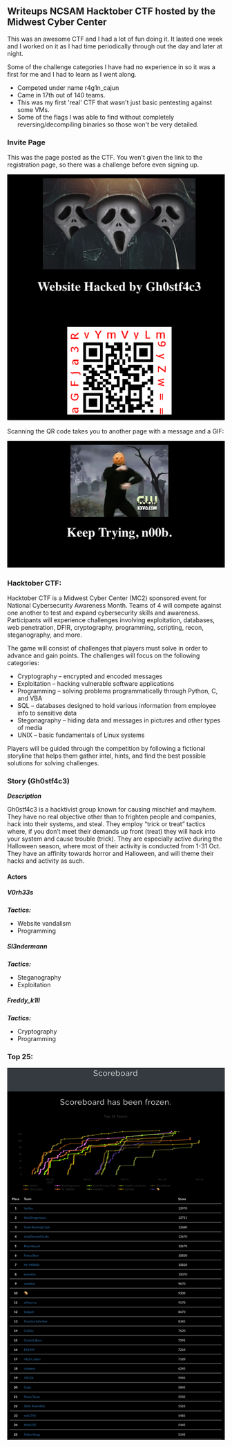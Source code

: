 ## Writeups NCSAM Hacktober CTF hosted by the Midwest Cyber Center

This was an awesome CTF and I had a lot of fun doing it. It lasted one week and I worked on it as I had time periodically through out the day and later at night.

Some of the challenge categories I have had no experience in so it was a first for me and I had to learn as I went along.
- Competed under name r4g1n_cajun
- Came in 17th out of 140 teams.
- This was my first 'real' CTF that wasn't just basic pentesting against some VMs.
- Some of the flags I was able to find without completely reversing/decompiling binaries so those won't be very detailed.

### Invite Page
This was the page posted as the CTF. You wen't given the link to the registration page, so there was a challenge before even signing up.

![Image](https://raw.githubusercontent.com/r4g1n-cajun/CTF-Writeups/master/NCSAM%20Hacktober%20CTF%202018/Files%20for%20README/Initial%20Page.png?token=AlLywJK8GpRetMwoeY-N1zgBZxsvQrFAks5b2MmCwA%3D%3D)

Scanning the QR code takes you to another page with a message and a GIF:

![Image](https://raw.githubusercontent.com/r4g1n-cajun/CTF-Writeups/master/NCSAM%20Hacktober%20CTF%202018/Files%20for%20README/secret%20page.png?token=AlLywO4_8n2N1mWkRJOROlbxDQtQWlUMks5b2MnCwA%3D%3D)

### Hacktober CTF:

Hacktober CTF is a Midwest Cyber Center (MC2) sponsored event for National Cybersecurity Awareness Month. Teams of 4 will compete against one another to test and expand cybersecurity skills and awareness. Participants will experience challenges involving exploitation, databases, web penetration, DFIR, cryptography, programming, scripting, recon, steganography, and more.

The game will consist of challenges that players must solve in order to advance and gain points. The challenges will focus on the following categories:
  - Cryptography – encrypted and encoded messages
  - Exploitation – hacking vulnerable software applications
  - Programming – solving problems programmatically through Python, C, and VBA
  - SQL – databases designed to hold various information from employee info to sensitive data
  - Stegonagraphy – hiding data and messages in pictures and other types of media
  - UNIX – basic fundamentals of Linux systems

Players will be guided through the competition by following a fictional storyline that helps them gather intel, hints, and find the best possible solutions for solving challenges.

### Story (Gh0stf4c3)

***Description***

Gh0stf4c3 is a hacktivist group known for causing mischief and mayhem. They have no real objective other than to frighten people and companies, hack into their systems, and steal. They employ “trick or treat” tactics where, if you don’t meet their demands up front (treat) they will hack into your system and cause trouble (trick). They are especially active during the Halloween season, where most of their activity is conducted from 1-31 Oct. They have an affinity towards horror and Halloween, and will theme their hacks and activity as such.

#### Actors

##### V0rh33s

***Tactics:***
  - Website vandalism
  - Programming

##### Sl3ndermann

***Tactics:***
  - Steganography
  - Exploitation

##### Freddy_k1ll

***Tactics:***
  - Cryptography
  - Programming


### Top 25:

![Image](https://raw.githubusercontent.com/r4g1n-cajun/CTF-Writeups/master/NCSAM%20Hacktober%20CTF%202018/Top_25.png?token=AlLywABabdvRx4Cmi5vitUvGV8m6fTU-ks5b2MJmwA%3D%3D)
